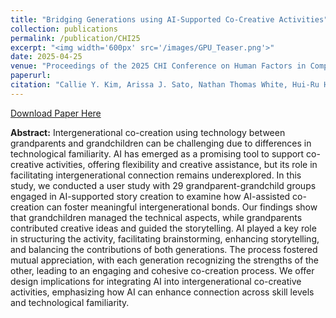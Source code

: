 ```yaml
---
title: "Bridging Generations using AI-Supported Co-Creative Activities"
collection: publications
permalink: /publication/CHI25
excerpt: "<img width='600px' src='/images/GPU_Teaser.png'>"
date: 2025-04-25
venue: "Proceedings of the 2025 CHI Conference on Human Factors in Computing Systems (CHI 25)"
paperurl:
citation: "Callie Y. Kim, Arissa J. Sato, Nathan Thomas White, Hui-Ru Ho, Christine P. Lee, Yuna Hwang, and Bilge Mutlu. 2025. Bridging Generations using AI-Supported Co-Creative Activities. In Proceedings of the 2025 CHI Conference on Human Factors in Computing Systems (CHI '25). Association for Computing Machinery, New York, NY, USA, Article 1077, 1–15. https://doi.org/10.1145/3706598.3713718"
---
```


[Download Paper Here](https://dl.acm.org/doi/10.1145/3706598.3713718)

**Abstract:** Intergenerational co-creation using technology between grandparents and grandchildren can be challenging due to differences in technological familiarity. AI has emerged as a promising tool to support co-creative activities, offering flexibility and creative assistance, but its role in facilitating intergenerational connection remains underexplored. In this study, we conducted a user study with 29 grandparent-grandchild groups engaged in AI-supported story creation to examine how AI-assisted co-creation can foster meaningful intergenerational bonds. Our findings show that grandchildren managed the technical aspects, while grandparents contributed creative ideas and guided the storytelling. AI played a key role in structuring the activity, facilitating brainstorming, enhancing storytelling, and balancing the contributions of both generations. The process fostered mutual appreciation, with each generation recognizing the strengths of the other, leading to an engaging and cohesive co-creation process. We offer design implications for integrating AI into intergenerational co-creative activities, emphasizing how AI can enhance connection across skill levels and technological familiarity.
